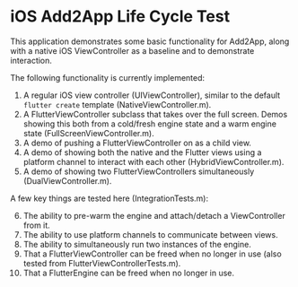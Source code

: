 # iOS Add2App Life Cycle Test

This application demonstrates some basic functionality for Add2App,
along with a native iOS ViewController as a baseline and to demonstrate
interaction.

The following functionality is currently implemented:

1. A regular iOS view controller (UIViewController), similar to the default
   `flutter create` template (NativeViewController.m).
2. A FlutterViewController subclass that takes over the full screen. Demos showing
   this both from a cold/fresh engine state and a warm engine state
   (FullScreenViewController.m).
3. A demo of pushing a FlutterViewController on as a child view.
4. A demo of showing both the native and the Flutter views using a platform
   channel to interact with each other (HybridViewController.m).
5. A demo of showing two FlutterViewControllers simultaneously
   (DualViewController.m).

A few key things are tested here (IntegrationTests.m):

6. The ability to pre-warm the engine and attach/detach a ViewController from
   it.
7. The ability to use platform channels to communicate between views.
8. The ability to simultaneously run two instances of the engine.
9. That a FlutterViewController can be freed when no longer in use (also tested
   from FlutterViewControllerTests.m).
10. That a FlutterEngine can be freed when no longer in use.